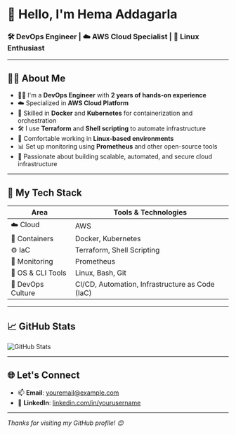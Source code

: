 # 👋 Hello, I'm Hema Addagarla

### 🛠️ DevOps Engineer | ☁️ AWS Cloud Specialist | 🐧 Linux Enthusiast

---

## 👨‍💻 About Me

- 🧑‍💻 I'm a **DevOps Engineer** with **2 years of hands-on experience**
- ☁️ Specialized in **AWS Cloud Platform**
- 🐳 Skilled in **Docker** and **Kubernetes** for containerization and orchestration
- 🛠️ I use **Terraform** and **Shell scripting** to automate infrastructure
- 🐧 Comfortable working in **Linux-based environments**
- 📊 Set up monitoring using **Prometheus** and other open-source tools
- 🚀 Passionate about building scalable, automated, and secure cloud infrastructure

---

## 🚀 My Tech Stack

| Area            | Tools & Technologies                            |
|------------------|--------------------------------------------------|
| ☁️ Cloud         | AWS                                              |
| 🐳 Containers    | Docker, Kubernetes                               |
| ⚙️ IaC           | Terraform, Shell Scripting                       |
| 🧪 Monitoring     | Prometheus                                       |
| 🐧 OS & CLI Tools | Linux, Bash, Git                                 |
| 🔄 DevOps Culture | CI/CD, Automation, Infrastructure as Code (IaC) |

---

## 📈 GitHub Stats

![GitHub Stats](https://github-readme-stats.vercel.app/api?username=HemaAddagarla&show_icons=true&theme=tokyonight)

---

## 🌐 Let's Connect

- 📫 **Email**: [youremail@example.com](mailto:youremail@example.com)
- 💼 **LinkedIn**: [linkedin.com/in/yourusername](https://linkedin.com/in/yourusername)

---

_Thanks for visiting my GitHub profile! 😊_
